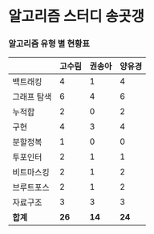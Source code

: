 # 알고리즘 스터디 송곳갱 

### 알고리즘 유형 별 현황표 

|        | 고수림    | 권송아    | 양유경    |
|:-------|:-------|:-------|:-------|
| 백트래킹   | 4      | 1      | 4      |
| 그래프 탐색 | 6      | 4      | 6      |
| 누적합    | 2      | 0      | 2      |
| 구현     | 4      | 3      | 4      |
| 분할정복   | 1      | 0      | 0      |
| 투포인터   | 2      | 1      | 1      |
| 비트마스킹  | 2      | 1      | 2      |
| 브루트포스  | 2      | 1      | 2      |
| 자료구조   | 3      | 3      | 3      |
| **합계** | **26** | **14** | **24** |